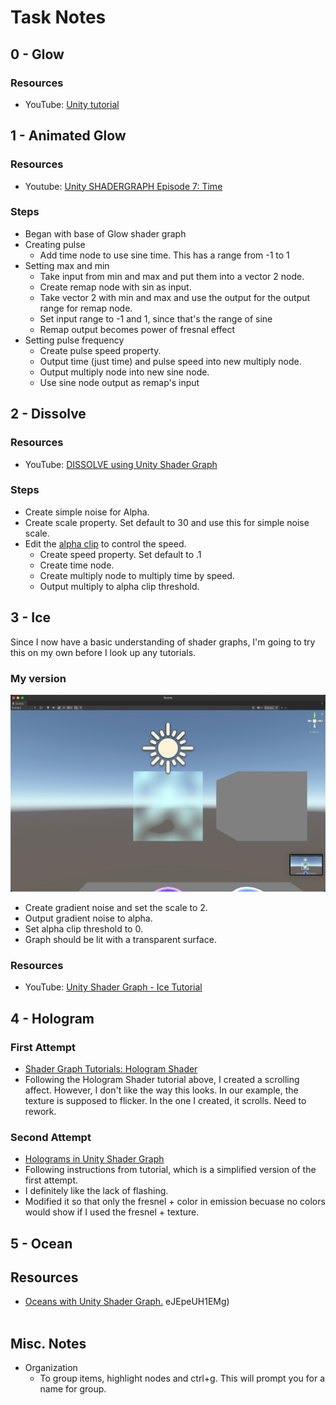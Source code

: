 # Task Notes
## 0 - Glow
### Resources
- YouTube: [Unity tutorial](https://youtu.be/qTYOWRWuBQg)
## 1 - Animated Glow
### Resources
- Youtube: [Unity SHADERGRAPH Episode 7: Time](https://youtu.be/2fg8fdkS4Nw)
### Steps
- Began with base of Glow shader graph
- Creating pulse
  - Add time node to use sine time. This has a range from -1 to 1
- Setting max and min
  - Take input from min and max and put them into a vector 2 node.
  - Create remap node with sin as input.
  - Take vector 2 with min and max and use the output for the output range for remap node.
  - Set input range to -1 and 1, since that's the range of sine
  - Remap output becomes power of fresnal effect
- Setting pulse frequency
  - Create pulse speed property.
  - Output time (just time) and pulse speed into new multiply node.
  - Output multiply node into new sine node.
  - Use sine node output as remap's input
## 2 - Dissolve
### Resources
- YouTube: [DISSOLVE using Unity Shader Graph](https://youtu.be/taMp1g1pBeE)
### Steps
- Create simple noise for Alpha.
- Create scale property. Set default to 30 and use this for simple noise scale.
- Edit the [alpha clip](https://docs.unity3d.com/Packages/com.unity.render-pipelines.high-definition@7.1/manual/Alpha-Clipping.html) to control the speed.
  - Create speed property. Set default to .1
  - Create time node.
  - Create multiply node to multiply time by speed.
  - Output multiply to alpha clip threshold.
## 3 - Ice
Since I now have a basic understanding of shader graphs, I'm going to try this on my own before I look up any tutorials.
### My version
![Screenshot of Unity scene view. A blue cube is in the center of the screen. It is semitransparent, and there is a piece missing, giving the illusion of melting.](Screenshots/ice_cube_first_attempt.png)
- Create gradient noise and set the scale to 2.
- Output gradient noise to alpha.
- Set alpha clip threshold to 0.
- Graph should be lit with a transparent surface.
### Resources
- YouTube: [Unity Shader Graph - Ice Tutorial](https://youtu.be/Gym5JWHgjkk)
## 4 - Hologram
### First Attempt
- [Shader Graph Tutorials: Hologram Shader](https://www.codinblack.com/shader-graph-tutorials-hologram-shader/)
- Following the Hologram Shader tutorial above, I created a scrolling affect. However, I don't like the way this looks. In our example, the texture is supposed to flicker. In the one I created, it scrolls. Need to rework.
### Second Attempt
- [Holograms in Unity Shader Graph](https://youtu.be/wtZ5WcrV-9A)
- Following instructions from tutorial, which is a simplified version of the first attempt.
- I definitely like the lack of flashing.
- Modified it so that only the fresnel + color in emission becuase no colors would show if I used the fresnel + texture.
## 5 - Ocean
## Resources
- [Oceans with Unity Shader Graph.](https://youtu.be/kgXeo2SRDd4)
eJEpeUH1EMg)
<br></br>
## Misc. Notes
- Organization
  - To group items, highlight nodes and ctrl+g. This will prompt you for a name for group.